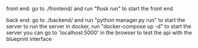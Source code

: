 front end: 
	go to ./frontend/ and run "flusk run" to start the front end 

back end:
	go to ./backend/ and run "python manager.py run" to start the server 
	to run the server in docker, run "docker-compose up -d" to start the server 
	you can go to 'localhost:5000' in the browser to test the api with the blueprint interface
